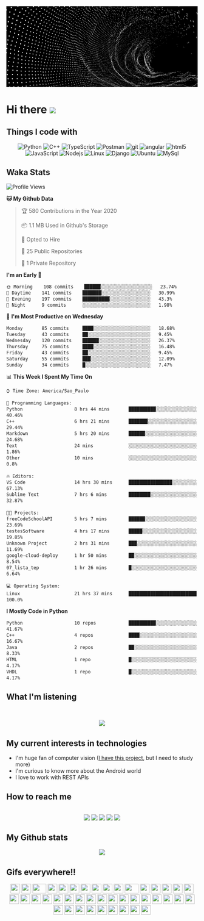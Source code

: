 <div align='center'><img src='nice.gif'></div>

<!--
<p align="center">
  <img 
    src="https://komarev.com/ghpvc/?username=durvalcarvalho" 
    alt="Durval Carvalho"
  />
</p>
-->

# Hi there <img src="https://media.giphy.com/media/hvRJCLFzcasrR4ia7z/giphy.gif" width="25px">

## Things I code with
<p align='center'>
  <img alt="Python" src="https://img.shields.io/badge/-Python-007ACC?style=flat-square&logo=Python&logoColor=white" />
  <img alt="C++" src="https://img.shields.io/badge/-C%2b%2b-007ACC?style=flat-square&logo=c%2b%2b&logoColor=white" />
  <img alt="TypeScript" src="https://img.shields.io/badge/-TypeScript-007ACC?style=flat-square&logo=typescript&logoColor=white" />
  <img alt="Postman" src="https://img.shields.io/badge/-Postman-orange?style=flat-square&logo=postman&logoColor=white" />
  <img alt="git" src="https://img.shields.io/badge/-Git-F05032?style=flat-square&logo=git&logoColor=white" />
  <img alt="angular" src="https://img.shields.io/badge/-Angular-DD0031?style=flat-square&logo=angular&logoColor=white" />
  <img alt="html5" src="https://img.shields.io/badge/-HTML5-E34F26?style=flat-square&logo=html5&logoColor=white" />
  <img alt="JavaScript" src="https://img.shields.io/badge/-JavaScript-F7B93E?style=flat-square&logo=JavaScript&logoColor=white" />
  <img alt="Nodejs" src="https://img.shields.io/badge/-Nodejs-43853d?style=flat-square&logo=Node.js&logoColor=white" />
  <img alt="Linux" src="https://img.shields.io/badge/-Linux-fff?&logo=linux&logoColor=000" />
  <img alt="Django" src="https://img.shields.io/badge/-django-fff?&logo=django&logoColor=green" />
  <img alt="Ubuntu" src="https://img.shields.io/badge/-ubuntu-fff?&logo=ubuntu&logoColor=orange" />
  <img alt="MySql" src="https://img.shields.io/badge/-MySQL-fff?&logo=mysql&logoColor=orange" />
</p>

## Waka Stats

<!--START_SECTION:waka-->
![Profile Views](http://img.shields.io/badge/Profile%20Views-107-blue)

**🐱 My Github Data** 

> 🏆 580 Contributions in the Year 2020
 > 
> 📦 1.1 MB Used in Github's Storage 
 > 
> 💼 Opted to Hire
 > 
> 📜 25 Public Repositories
 > 
> 🔑 1 Private Repository 
 > 
**I'm an Early 🐤** 

```text
🌞 Morning    108 commits    ██████░░░░░░░░░░░░░░░░░░░   23.74% 
🌆 Daytime    141 commits    ███████░░░░░░░░░░░░░░░░░░   30.99% 
🌃 Evening    197 commits    ██████████░░░░░░░░░░░░░░░   43.3% 
🌙 Night      9 commits      ░░░░░░░░░░░░░░░░░░░░░░░░░   1.98%

```
📅 **I'm Most Productive on Wednesday** 

```text
Monday       85 commits     ████░░░░░░░░░░░░░░░░░░░░░   18.68% 
Tuesday      43 commits     ██░░░░░░░░░░░░░░░░░░░░░░░   9.45% 
Wednesday    120 commits    ██████░░░░░░░░░░░░░░░░░░░   26.37% 
Thursday     75 commits     ████░░░░░░░░░░░░░░░░░░░░░   16.48% 
Friday       43 commits     ██░░░░░░░░░░░░░░░░░░░░░░░   9.45% 
Saturday     55 commits     ███░░░░░░░░░░░░░░░░░░░░░░   12.09% 
Sunday       34 commits     █░░░░░░░░░░░░░░░░░░░░░░░░   7.47%

```


📊 **This Week I Spent My Time On** 

```text
⌚︎ Time Zone: America/Sao_Paulo

💬 Programming Languages: 
Python                   8 hrs 44 mins       ██████████░░░░░░░░░░░░░░░   40.46% 
C++                      6 hrs 21 mins       ███████░░░░░░░░░░░░░░░░░░   29.44% 
Markdown                 5 hrs 20 mins       ██████░░░░░░░░░░░░░░░░░░░   24.68% 
Text                     24 mins             ░░░░░░░░░░░░░░░░░░░░░░░░░   1.86% 
Other                    10 mins             ░░░░░░░░░░░░░░░░░░░░░░░░░   0.8%

🔥 Editors: 
VS Code                  14 hrs 30 mins      ████████████████░░░░░░░░░   67.13% 
Sublime Text             7 hrs 6 mins        ████████░░░░░░░░░░░░░░░░░   32.87%

🐱‍💻 Projects: 
freeCodeSchoolAPI        5 hrs 7 mins        ██████░░░░░░░░░░░░░░░░░░░   23.69% 
testesSoftware           4 hrs 17 mins       █████░░░░░░░░░░░░░░░░░░░░   19.85% 
Unknown Project          2 hrs 31 mins       ███░░░░░░░░░░░░░░░░░░░░░░   11.69% 
google-cloud-deploy      1 hr 50 mins        ██░░░░░░░░░░░░░░░░░░░░░░░   8.54% 
07_lista_tep             1 hr 26 mins        █░░░░░░░░░░░░░░░░░░░░░░░░   6.64%

💻 Operating System: 
Linux                    21 hrs 37 mins      █████████████████████████   100.0%

```

**I Mostly Code in Python** 

```text
Python                   10 repos            ██████████░░░░░░░░░░░░░░░   41.67% 
C++                      4 repos             ████░░░░░░░░░░░░░░░░░░░░░   16.67% 
Java                     2 repos             ██░░░░░░░░░░░░░░░░░░░░░░░   8.33% 
HTML                     1 repo              █░░░░░░░░░░░░░░░░░░░░░░░░   4.17% 
VHDL                     1 repo              █░░░░░░░░░░░░░░░░░░░░░░░░   4.17%

```



<!--END_SECTION:waka-->

## What I'm listening

<br>
<p align='center'>
  <img src='https://spotify-github-profile.vercel.app/api/view?uid=12150218960&cover_image=true'>
<p>

## My current interests in technologies

- I'm huge fan of computer vision ([I have this project](https://github.com/durvalcarvalho/contador_moedas), but I need to study more)
- I'm curious to know more about the Android world
- I love to work with REST APIs

## How to reach me
<br>
<div align='center'>
  <a target='_blank' src='https://twitter.com/durvaall'><img src='https://img.shields.io/badge/-@durvaall-blue?style=flat-square&logo=twitter&logoColor=white'></a>
  <a target='_blank' src='https://www.linkedin.com/in/durvalcsouza/'><img src='https://img.shields.io/badge/-Linkedin-blue?style=flat-square&logo=Linkedin&logoColor=white'></a>
  <a target='_blank' src='mailto:dudurval2@gmail.com'><img src='https://img.shields.io/badge/-dudurval2@gmail.com-c14438?style=flat-square&logo=Gmail&logoColor=white'></a>
  <a target='_blank' src='https://www.linkedin.com/in/durvalcsouza/'><img src='https://img.shields.io/badge/-telegram-blue?style=flat-square&logo=Telegram&logoColor=white'></a>
  <a target='_blank' src='https://open.spotify.com/user/12150218960'><img src='https://img.shields.io/badge/-Spotify-green?style=flat-square&logo=Spotify&logoColor=white'></a>
</div>

## My Github stats

<p align="center">
  <img src='https://github-readme-stats.vercel.app/api?username=durvalcarvalho&show_icons=true&theme=tokyonight'>
</p>


## Gifs everywhere!!
<p align="center">
    <img src="https://cultofthepartyparrot.com/parrots/hd/githubparrot.gif" width="25" height="25"/>
    <img src="https://cultofthepartyparrot.com/flags/hd/iranparrot.gif" width="25" height="25"/>
    <img src="https://cultofthepartyparrot.com/parrots/asyncparrot.gif" width="36" height="25"/>
    <img src="https://cultofthepartyparrot.com/parrots/exceptionallyfastparrot.gif" width="25" height="25"/>
    <img src="https://cultofthepartyparrot.com/parrots/hd/60fpsparrot.gif" width="25" height="25"/>
    <img src="https://cultofthepartyparrot.com/parrots/hd/jumpingparrot.gif" width="25" height="25"/>
    <img src="https://cultofthepartyparrot.com/parrots/hd/opensourceparrot.gif" width="25" height="25"/>
    <img src="https://cultofthepartyparrot.com/parrots/hd/dealwithitnowparrot.gif" width="25" height="25"/>
    <img src="https://cultofthepartyparrot.com/parrots/hd/hypnoparrotlight.gif" width="25" height="25"/>
    <img src="https://cultofthepartyparrot.com/parrots/databaseparrot.gif" width="25" height="25"/>
    <img src="https://cultofthepartyparrot.com/parrots/fixparrot.gif" width="36" height="25"/>
    <img src="https://cultofthepartyparrot.com/parrots/hd/laptop_parrot.gif" width="25" height="25"/>
    <img src="https://cultofthepartyparrot.com/parrots/hd/spinningparrot.gif" width="25" height="25"/>
    <img src="https://cultofthepartyparrot.com/parrots/hd/levitationparrot.gif" width="25" height="25"/>
    <img src="https://cultofthepartyparrot.com/parrots/hd/meldparrot.gif" width="25" height="25"/>
    <img src="https://cultofthepartyparrot.com/parrots/slomoparrot.gif" width="25" height="25"/>
    <img src="https://cultofthepartyparrot.com/parrots/hd/moonwalkingparrot.gif" width="25" height="25"/>
    <img src="https://cultofthepartyparrot.com/parrots/hd/stableparrot.gif" width="25" height="25"/>
    <img src="https://cultofthepartyparrot.com/parrots/hd/scienceparrot.gif" width="25" height="25"/>
    <img src="https://cultofthepartyparrot.com/parrots/hd/pirateparrot.gif" width="25" height="25"/>
    <img src="https://cultofthepartyparrot.com/parrots/hd/footballparrot.gif" width="25" height="25"/>
    <img src="https://cultofthepartyparrot.com/parrots/hd/illuminatiparrot.gif" width="25" height="25"/>
    <img src="https://cultofthepartyparrot.com/parrots/hd/hypnoparrotdark.gif" width="25" height="25"/>
    <img src="https://cultofthepartyparrot.com/parrots/hd/mustacheparrot.gif" width="25" height="25"/>
    <img src="https://emojis.slackmojis.com/emojis/images/1578512858/7452/danceydoge.gif?1578512858" width="25" height="25"/> 
    <img src="https://emojis.slackmojis.com/emojis/images/1531849353/4244/blob-octopus.gif?1531849353" width="25" height="25"/> 
    <img src="https://emojis.slackmojis.com/emojis/images/1460579133/354/doom_look.gif" width="25" height="25"/>
    <img src="https://emojis.slackmojis.com/emojis/images/1598364417/10264/partykeanu.gif" width="25" height="25"/> 
    <img src="https://emojis.slackmojis.com/emojis/images/1450319445/43/mario.gif" width="25" height="25"/> 
    <img src="https://emojis.slackmojis.com/emojis/images/1450372448/149/sonic.gif" width="25" height="25"/> 
    <img src="https://emojis.slackmojis.com/emojis/images/1471045836/777/bug.gif" width="25" height="25"/> 
    <img src="https://emojis.slackmojis.com/emojis/images/1471045839/793/computerrage.gif" width="25" height="25"/> 
    <img src="https://emojis.slackmojis.com/emojis/images/1471045863/884/ninja.gif" width="25" height="25"/> 
    <img src="https://emojis.slackmojis.com/emojis/images/1500426137/2648/allo-tongue.gif" width="25" height="25"/> 
    <img src="https://emojis.slackmojis.com/emojis/images/1450458551/184/nyancat_big.gif" width="25" height="25"/> 
    <img src="https://emojis.slackmojis.com/emojis/images/1487860751/1784/sickred-mario.gif" width="25" height="25"/> 
    <img src="https://emojis.slackmojis.com/emojis/images/1487860517/1783/sickyellow-mario.gif" width="25" height="25"/> 
    <img src="https://emojis.slackmojis.com/emojis/images/1487860475/1782/sickblue-mario.gif" width="25" height="25"/> 
    <img src="https://emojis.slackmojis.com/emojis/images/1450785773/250/mega.gif" width="25" height="25"/> 
    <img src="https://emojis.slackmojis.com/emojis/images/1450319445/45/goomba.gif" width="25" height="25"/> 
    <img src="https://emojis.slackmojis.com/emojis/images/1490884029/1971/coin.gif" width="25" height="25"/> 
    <img src="https://emojis.slackmojis.com/emojis/images/1460579188/357/doom_lost_soul.gif" width="25" height="25"/> 
</p>

